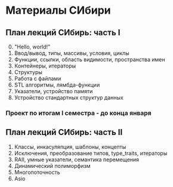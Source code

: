 # Материалы СИбири

## План лекций СИбирь: часть I
0. "Hello, world!"
1. Ввод/вывод, типы, массивы, условия, циклы
2. Функции, ссылки, область видимости, пространства имен
3. Контейнеры, итераторы
4. Структуры
5. Работа с файлами
6. STL алгоритмы, лямбда-функции
7. Указатели, устройство памяти
8. Устройство стандартных структур данных

### Проект по итогам I семестра - до конца января


## План лекций СИбирь: часть II
1. Классы, инкасуляпция, шаблоны, концепты
2. Исключения, преобразование типов, type_traits, итераторы
3. RAII, умные указатели, семантика перемещения
4. Динамический полиморфизм
5. Многопоточность
6. Asio

